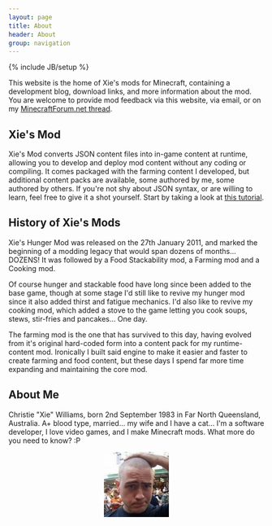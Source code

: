 ```yaml
---
layout: page
title: About
header: About
group: navigation
---
```

{% include JB/setup %}

This website is the home of Xie's mods for Minecraft, containing a development blog, download links, and more information about the mod. You are welcome to provide mod feedback via this website, via email, or on my [MinecraftForum.net thread](http://www.minecraftforum.net/topic/477267-v146-xies-mods/).

## Xie's Mod
Xie's Mod converts JSON content files into in-game content at runtime, allowing you to develop and deploy mod content without any coding or compiling. It comes packaged with the farming content I developed, but additional content packs are available, some authored by me, some authored by others. If you're not shy about JSON syntax, or are willing to learn, feel free to give it a shot yourself. Start by taking a look at [this tutorial](http://www.minecraftforum.net/topic/923970-xies-mod-adding-your-own-content/).

## History of Xie's Mods
Xie's Hunger Mod was released on the 27th January 2011, and marked the beginning of a modding legacy that would span dozens of months... DOZENS! It was followed by a Food Stackability mod, a Farming mod and a Cooking mod.

Of course hunger and stackable food have long since been added to the base game, though at some stage I'd still like to revive my hunger mod since it also added thirst and fatigue mechanics. I'd also like to revive my cooking mod, which added a stove to the game letting you cook soups, stews, stir-fries and pancakes... One day.

The farming mod is the one that has survived to this day, having evolved from it's original hard-coded form into a content pack for my runtime-content mod. Ironically I built said engine to make it easier and faster to create farming and food content, but these days I spend far more time expanding and maintaining the core mod.

## About Me
Christie "Xie" Williams, born 2nd September 1983 in Far North Queensland, Australia. A+ blood type, married... my wife and I have a cat... I'm a software developer, I love video games, and I make Minecraft mods. What more do you need to know? :P

<center>
	<img height="128" width="128" src="/img/xiewtfface.jpeg" alt="Xie, when he was a lot younger and still pretty :3"/>
</center>
